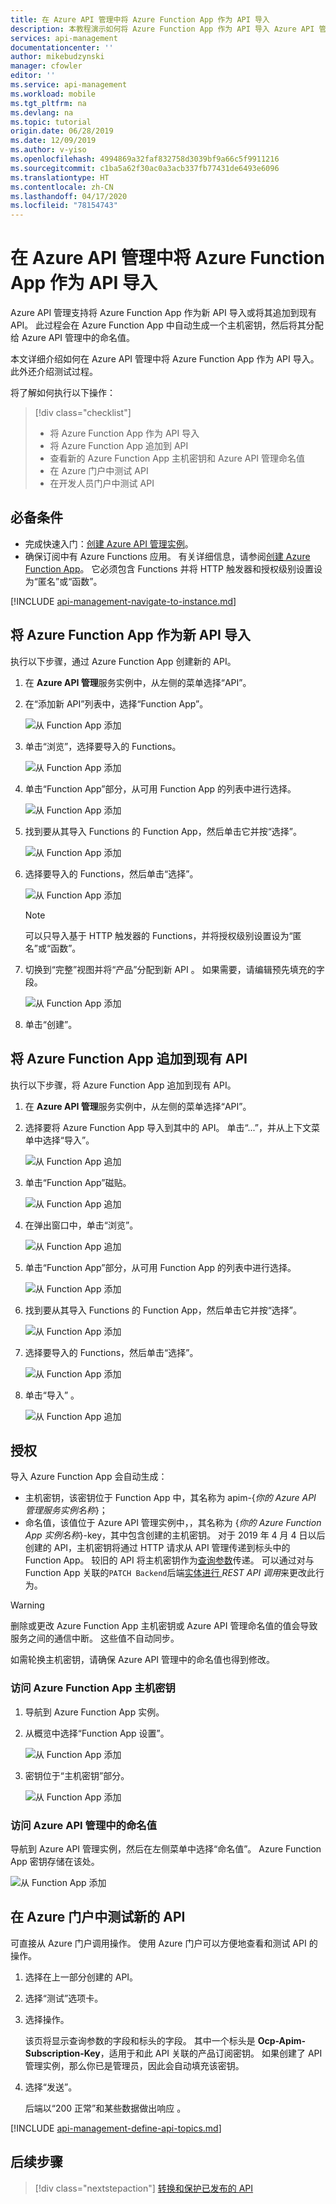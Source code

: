 ```yaml
---
title: 在 Azure API 管理中将 Azure Function App 作为 API 导入
description: 本教程演示如何将 Azure Function App 作为 API 导入 Azure API 管理中。
services: api-management
documentationcenter: ''
author: mikebudzynski
manager: cfowler
editor: ''
ms.service: api-management
ms.workload: mobile
ms.tgt_pltfrm: na
ms.devlang: na
ms.topic: tutorial
origin.date: 06/28/2019
ms.date: 12/09/2019
ms.author: v-yiso
ms.openlocfilehash: 4994869a32faf832758d3039bf9a66c5f9911216
ms.sourcegitcommit: c1ba5a62f30ac0a3acb337fb77431de6493e6096
ms.translationtype: HT
ms.contentlocale: zh-CN
ms.lasthandoff: 04/17/2020
ms.locfileid: "78154743"
---
```

# <a name="import-an-azure-function-app-as-an-api-in-azure-api-management"></a>在 Azure API 管理中将 Azure Function App 作为 API 导入

Azure API 管理支持将 Azure Function App 作为新 API 导入或将其追加到现有 API。 此过程会在 Azure Function App 中自动生成一个主机密钥，然后将其分配给 Azure API 管理中的命名值。

本文详细介绍如何在 Azure API 管理中将 Azure Function App 作为 API 导入。 此外还介绍测试过程。

将了解如何执行以下操作：

> [!div class="checklist"]
> * 将 Azure Function App 作为 API 导入
> * 将 Azure Function App 追加到 API
> * 查看新的 Azure Function App 主机密钥和 Azure API 管理命名值
> * 在 Azure 门户中测试 API
> * 在开发人员门户中测试 API

## <a name="prerequisites"></a>必备条件

* 完成快速入门：[创建 Azure API 管理实例](get-started-create-service-instance.md)。
* 确保订阅中有 Azure Functions 应用。 有关详细信息，请参阅[创建 Azure Function App](../azure-functions/functions-create-first-azure-function.md#create-a-function-app)。 它必须包含 Functions 并将 HTTP 触发器和授权级别设置设为“匿名”或“函数”。  

[!INCLUDE [api-management-navigate-to-instance.md](../../includes/api-management-navigate-to-instance.md)]

## <a name="import-an-azure-function-app-as-a-new-api"></a><a name="add-new-api-from-azure-function-app"></a> 将 Azure Function App 作为新 API 导入

执行以下步骤，通过 Azure Function App 创建新的 API。

1. 在 **Azure API 管理**服务实例中，从左侧的菜单选择“API”。 

2. 在“添加新 API”列表中，选择“Function App”。  

    ![从 Function App 添加](./media/import-function-app-as-api/add-01.png)

3. 单击“浏览”，选择要导入的 Functions。 

    ![从 Function App 添加](./media/import-function-app-as-api/add-02.png)

4. 单击“Function App”部分，从可用 Function App 的列表中进行选择。 

    ![从 Function App 添加](./media/import-function-app-as-api/add-03.png)

5. 找到要从其导入 Functions 的 Function App，然后单击它并按“选择”。 

    ![从 Function App 添加](./media/import-function-app-as-api/add-04.png)

6. 选择要导入的 Functions，然后单击“选择”。 

    ![从 Function App 添加](./media/import-function-app-as-api/add-05.png)

    > [!NOTE]
    > 可以只导入基于 HTTP 触发器的 Functions，并将授权级别设置设为“匿名”或“函数”。  

7. 切换到“完整”视图并将“产品”分配到新 API   。 如果需要，请编辑预先填充的字段。

    ![从 Function App 添加](./media/import-function-app-as-api/add-06.png)

8. 单击“创建”。 

## <a name="append-azure-function-app-to-an-existing-api"></a><a name="append-azure-function-app-to-api"></a> 将 Azure Function App 追加到现有 API

执行以下步骤，将 Azure Function App 追加到现有 API。

1. 在 **Azure API 管理**服务实例中，从左侧的菜单选择“API”。 

2. 选择要将 Azure Function App 导入到其中的 API。 单击“...”，并从上下文菜单中选择“导入”。  

    ![从 Function App 追加](./media/import-function-app-as-api/append-01.png)

3. 单击“Function App”磁贴。 

    ![从 Function App 追加](./media/import-function-app-as-api/append-02.png)

4. 在弹出窗口中，单击“浏览”。 

    ![从 Function App 追加](./media/import-function-app-as-api/append-03.png)

5. 单击“Function App”部分，从可用 Function App 的列表中进行选择。 

    ![从 Function App 添加](./media/import-function-app-as-api/add-03.png)

6. 找到要从其导入 Functions 的 Function App，然后单击它并按“选择”。 

    ![从 Function App 添加](./media/import-function-app-as-api/add-04.png)

7. 选择要导入的 Functions，然后单击“选择”。 

    ![从 Function App 添加](./media/import-function-app-as-api/add-05.png)

8. 单击“导入”  。

    ![从 Function App 追加](./media/import-function-app-as-api/append-04.png)

## <a name="authorization"></a><a name="authorization"></a> 授权

导入 Azure Function App 会自动生成：
* 主机密钥，该密钥位于 Function App 中，其名称为 apim-{*你的 Azure API 管理服务实例名称*}；
* 命名值，该值位于 Azure API 管理实例中，，其名称为 {*你的 Azure Function App 实例名称*}-key，其中包含创建的主机密钥。
对于 2019 年 4 月 4 日以后创建的 API，主机密钥将通过 HTTP 请求从 API 管理传递到标头中的 Function App。 较旧的 API 将主机密钥作为[查询参数](../azure-functions/functions-bindings-http-webhook.md)传递。 可以通过对与 Function App 关联的`PATCH Backend`后端[实体进行 ](https://docs.microsoft.com/rest/api/apimanagement/2019-01-01/backend/update#backendcredentialscontract) *REST API 调用*来更改此行为。

> [!WARNING]
> 删除或更改 Azure Function App 主机密钥或 Azure API 管理命名值的值会导致服务之间的通信中断。 这些值不自动同步。
>
> 如需轮换主机密钥，请确保 Azure API 管理中的命名值也得到修改。

### <a name="access-azure-function-app-host-key"></a>访问 Azure Function App 主机密钥

1. 导航到 Azure Function App 实例。

2. 从概览中选择“Function App 设置”。 

    ![从 Function App 添加](./media/import-function-app-as-api/keys-02-a.png)

3. 密钥位于“主机密钥”部分。 

    ![从 Function App 添加](./media/import-function-app-as-api/keys-02-b.png)

### <a name="access-the-named-value-in-azure-api-management"></a>访问 Azure API 管理中的命名值

导航到 Azure API 管理实例，然后在左侧菜单中选择“命名值”。  Azure Function App 密钥存储在该处。

![从 Function App 添加](./media/import-function-app-as-api/keys-01.png)

## <a name="test-the-new-api-in-the-azure-portal"></a><a name="test-in-azure-portal"></a> 在 Azure 门户中测试新的 API

可直接从 Azure 门户调用操作。 使用 Azure 门户可以方便地查看和测试 API 的操作。  

1. 选择在上一部分创建的 API。
2. 选择“测试”选项卡。 
3. 选择操作。

    该页将显示查询参数的字段和标头的字段。 其中一个标头是 **Ocp-Apim-Subscription-Key**，适用于和此 API 关联的产品订阅密钥。 如果创建了 API 管理实例，那么你已是管理员，因此会自动填充该密钥。 
    
4. 选择“发送”。 

    后端以“200 正常”和某些数据做出响应  。

[!INCLUDE [api-management-define-api-topics.md](../../includes/api-management-define-api-topics.md)]

## <a name="next-steps"></a>后续步骤

> [!div class="nextstepaction"]
> [转换和保护已发布的 API](transform-api.md)